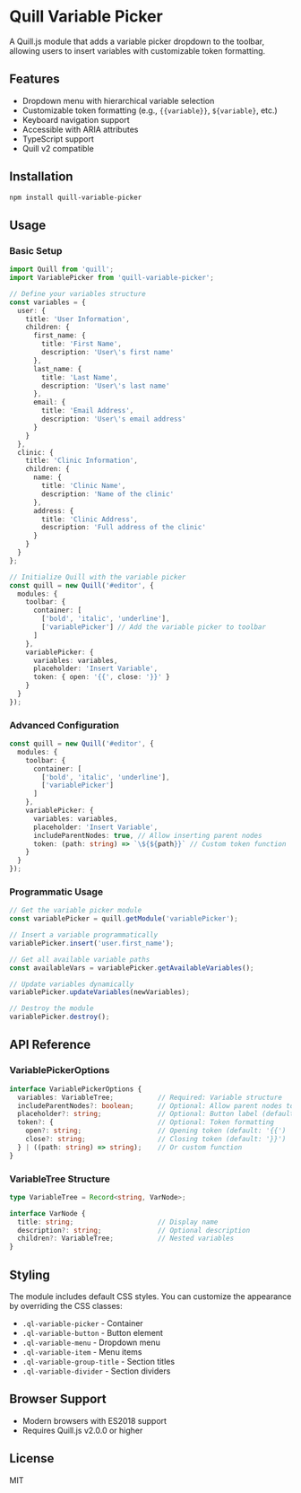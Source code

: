 # Quill Variable Picker

A Quill.js module that adds a variable picker dropdown to the toolbar, allowing users to insert variables with customizable token formatting.

## Features

- Dropdown menu with hierarchical variable selection
- Customizable token formatting (e.g., `{{variable}}`, `${variable}`, etc.)
- Keyboard navigation support
- Accessible with ARIA attributes
- TypeScript support
- Quill v2 compatible

## Installation

```bash
npm install quill-variable-picker
```

## Usage

### Basic Setup

```typescript
import Quill from 'quill';
import VariablePicker from 'quill-variable-picker';

// Define your variables structure
const variables = {
  user: {
    title: 'User Information',
    children: {
      first_name: {
        title: 'First Name',
        description: 'User\'s first name'
      },
      last_name: {
        title: 'Last Name',
        description: 'User\'s last name'
      },
      email: {
        title: 'Email Address',
        description: 'User\'s email address'
      }
    }
  },
  clinic: {
    title: 'Clinic Information',
    children: {
      name: {
        title: 'Clinic Name',
        description: 'Name of the clinic'
      },
      address: {
        title: 'Clinic Address',
        description: 'Full address of the clinic'
      }
    }
  }
};

// Initialize Quill with the variable picker
const quill = new Quill('#editor', {
  modules: {
    toolbar: {
      container: [
        ['bold', 'italic', 'underline'],
        ['variablePicker'] // Add the variable picker to toolbar
      ]
    },
    variablePicker: {
      variables: variables,
      placeholder: 'Insert Variable',
      token: { open: '{{', close: '}}' }
    }
  }
});
```

### Advanced Configuration

```typescript
const quill = new Quill('#editor', {
  modules: {
    toolbar: {
      container: [
        ['bold', 'italic', 'underline'],
        ['variablePicker']
      ]
    },
    variablePicker: {
      variables: variables,
      placeholder: 'Insert Variable',
      includeParentNodes: true, // Allow inserting parent nodes
      token: (path: string) => `\${${path}}` // Custom token function
    }
  }
});
```

### Programmatic Usage

```typescript
// Get the variable picker module
const variablePicker = quill.getModule('variablePicker');

// Insert a variable programmatically
variablePicker.insert('user.first_name');

// Get all available variable paths
const availableVars = variablePicker.getAvailableVariables();

// Update variables dynamically
variablePicker.updateVariables(newVariables);

// Destroy the module
variablePicker.destroy();
```

## API Reference

### VariablePickerOptions

```typescript
interface VariablePickerOptions {
  variables: VariableTree;           // Required: Variable structure
  includeParentNodes?: boolean;      // Optional: Allow parent nodes to be insertable
  placeholder?: string;              // Optional: Button label (default: 'Variables')
  token?: {                          // Optional: Token formatting
    open?: string;                   // Opening token (default: '{{')
    close?: string;                  // Closing token (default: '}}')
  } | ((path: string) => string);    // Or custom function
}
```

### VariableTree Structure

```typescript
type VariableTree = Record<string, VarNode>;

interface VarNode {
  title: string;                     // Display name
  description?: string;              // Optional description
  children?: VariableTree;           // Nested variables
}
```

## Styling

The module includes default CSS styles. You can customize the appearance by overriding the CSS classes:

- `.ql-variable-picker` - Container
- `.ql-variable-button` - Button element
- `.ql-variable-menu` - Dropdown menu
- `.ql-variable-item` - Menu items
- `.ql-variable-group-title` - Section titles
- `.ql-variable-divider` - Section dividers

## Browser Support

- Modern browsers with ES2018 support
- Requires Quill.js v2.0.0 or higher

## License

MIT
